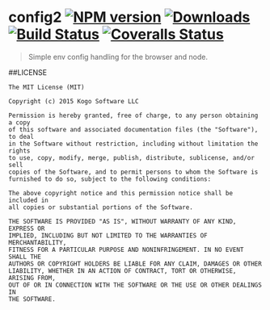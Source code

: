 # config2 [![NPM version][npm-image]][npm-url] [![Downloads][downloads-image]][npm-url] [![Build Status][travis-image]][travis-url] [![Coveralls Status][coveralls-image]][coveralls-url]
> Simple env config handling for the browser and node.

##LICENSE
``````
The MIT License (MIT)

Copyright (c) 2015 Kogo Software LLC

Permission is hereby granted, free of charge, to any person obtaining a copy
of this software and associated documentation files (the "Software"), to deal
in the Software without restriction, including without limitation the rights
to use, copy, modify, merge, publish, distribute, sublicense, and/or sell
copies of the Software, and to permit persons to whom the Software is
furnished to do so, subject to the following conditions:

The above copyright notice and this permission notice shall be included in
all copies or substantial portions of the Software.

THE SOFTWARE IS PROVIDED "AS IS", WITHOUT WARRANTY OF ANY KIND, EXPRESS OR
IMPLIED, INCLUDING BUT NOT LIMITED TO THE WARRANTIES OF MERCHANTABILITY,
FITNESS FOR A PARTICULAR PURPOSE AND NONINFRINGEMENT. IN NO EVENT SHALL THE
AUTHORS OR COPYRIGHT HOLDERS BE LIABLE FOR ANY CLAIM, DAMAGES OR OTHER
LIABILITY, WHETHER IN AN ACTION OF CONTRACT, TORT OR OTHERWISE, ARISING FROM,
OUT OF OR IN CONNECTION WITH THE SOFTWARE OR THE USE OR OTHER DEALINGS IN
THE SOFTWARE.
``````

[downloads-image]: http://img.shields.io/npm/dm/config2.svg
[npm-url]: https://npmjs.org/package/config2
[npm-image]: http://img.shields.io/npm/v/config2.svg

[travis-url]: https://travis-ci.org/kogosoftwarellc/node-config2
[travis-image]: http://img.shields.io/travis/kogosoftwarellc/node-config2.svg

[coveralls-url]: https://coveralls.io/r/kogosoftwarellc/node-config2
[coveralls-image]: http://img.shields.io/coveralls/kogosoftwarellc/node-config2/master.svg
